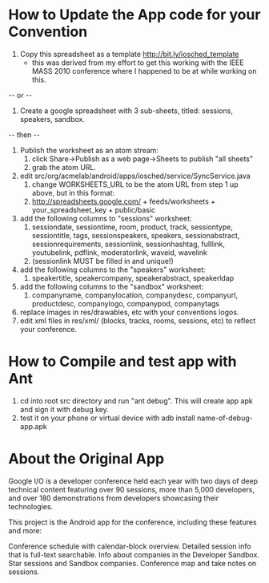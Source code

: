 How to Update the App code for your Convention
===============================================

1. Copy this spreadsheet as a template http://bit.ly/iosched_template
	* this was derived from my effort to get this working with the IEEE MASS 2010 conference where I happened to be at while working on this.

-- or --

1. Create a google spreadsheet with 3 sub-sheets, titled: sessions, speakers, sandbox.

-- then --
 
1. Publish the worksheet as an atom stream: 
	1. click Share->Publish as a web page->Sheets to publish "all sheets"
	1. grab the atom URL.
1. edit src/org/acmelab/android/apps/iosched/service/SyncService.java 
	1. change WORKSHEETS_URL to be the atom URL from step 1 up above, but in this format:
	1. http://spreadsheets.google.com/ + feeds/worksheets + your_spreadsheet_key + public/basic
1. add the following columns to "sessions" worksheet: 
	1. sessiondate, sessiontime, room, product, track, sessiontype, sessiontitle, tags, sessionspeakers, speakers, sessionabstract, sessionrequirements, sessionlink, sessionhashtag, fulllink, youtubelink, pdflink, moderatorlink, waveid, wavelink
	1. (sessionlink MUST be filled in and unique!)
1. add the following columns to the "speakers" worksheet: 
	1. speakertitle, speakercompany, speakerabstract, speakerldap
1. add the following columns to the "sandbox" worksheet: 
	1. companyname, companylocation, companydesc, companyurl, productdesc, companylogo, companypod, companytags
1. replace images in res/drawables, etc with your conventions logos.
1. edit xml files in res/xml/ (blocks, tracks, rooms, sessions, etc) to reflect your conference. 


How to Compile and test app with Ant
===============================
1. cd into root src directory and run "ant debug".  This will create app apk and sign it with debug key.
1. test it on your phone or virtual device with adb install name-of-debug-app.apk


About the Original App
=========================
Google I/O is a developer conference held each year with two days of deep technical content featuring over 90 sessions, more than 5,000 developers, and over 180 demonstrations from developers showcasing their technologies.

This project is the Android app for the conference, including these features and more:

Conference schedule with calendar-block overview.
Detailed session info that is full-text searchable.
Info about companies in the Developer Sandbox.
Star sessions and Sandbox companies.
Conference map and take notes on sessions.

